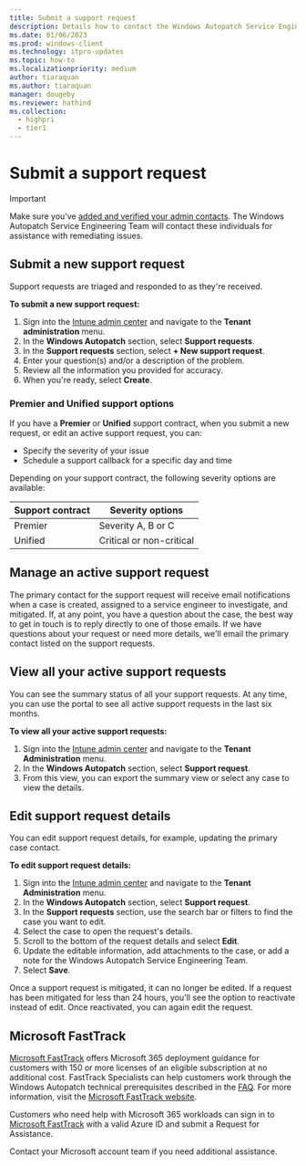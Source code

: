 ```yaml
---
title: Submit a support request
description: Details how to contact the Windows Autopatch Service Engineering Team and submit support requests
ms.date: 01/06/2023
ms.prod: windows-client
ms.technology: itpro-updates
ms.topic: how-to
ms.localizationpriority: medium
author: tiaraquan
ms.author: tiaraquan
manager: dougeby
ms.reviewer: hathind
ms.collection:
  - highpri
  - tier1
---
```


# Submit a support request

> [!IMPORTANT]
> Make sure you've [added and verified your admin contacts](../deploy/windows-autopatch-admin-contacts.md). The Windows Autopatch Service Engineering Team will contact these individuals for assistance with remediating issues.

## Submit a new support request

Support requests are triaged and responded to as they're received.

**To submit a new support request:**

1. Sign into the [Intune admin center](https://go.microsoft.com/fwlink/?linkid=2109431) and navigate to the **Tenant administration** menu.
1. In the **Windows Autopatch** section, select **Support requests**.
1. In the **Support requests** section, select **+ New support request**.
1. Enter your question(s) and/or a description of the problem.
1. Review all the information you provided for accuracy.
1. When you're ready, select **Create**.

### Premier and Unified support options

If you have a **Premier** or **Unified** support contract, when you submit a new request, or edit an active support request, you can:

- Specify the severity of your issue
- Schedule a support callback for a specific day and time

Depending on your support contract, the following severity options are available:

| Support contract | Severity options |
| ----- | ----- |
| Premier | Severity A, B or C |
| Unified | Critical or non-critical |

## Manage an active support request

The primary contact for the support request will receive email notifications when a case is created, assigned to a service engineer to investigate, and mitigated. If, at any point, you have a question about the case, the best way to get in touch is to reply directly to one of those emails. If we have questions about your request or need more details, we'll email the primary contact listed on the support requests.

## View all your active support requests

You can see the summary status of all your support requests. At any time, you can use the portal to see all active support requests in the last six months.

**To view all your active support requests:**

1. Sign into the [Intune admin center](https://go.microsoft.com/fwlink/?linkid=2109431) and navigate to the **Tenant Administration** menu.
1. In the **Windows Autopatch** section, select **Support request**.
1. From this view, you can export the summary view or select any case to view the details.

## Edit support request details

You can edit support request details, for example, updating the primary case contact.

**To edit support request details:**

1. Sign into the [Intune admin center](https://go.microsoft.com/fwlink/?linkid=2109431) and navigate to the **Tenant Administration** menu.
1. In the **Windows Autopatch** section, select **Support request**.
1. In the **Support requests** section, use the search bar or filters to find the case you want to edit.
1. Select the case to open the request's details.
1. Scroll to the bottom of the request details and select **Edit**.
1. Update the editable information, add attachments to the case, or add a note for the Windows Autopatch Service Engineering Team.
1. Select **Save**.

Once a support request is mitigated, it can no longer be edited. If a request has been mitigated for less than 24 hours, you'll see the option to reactivate instead of edit. Once reactivated, you can again edit the request.

## Microsoft FastTrack

[Microsoft FastTrack](https://www.microsoft.com/fasttrack) offers Microsoft 365 deployment guidance for customers with 150 or more licenses of an eligible subscription at no additional cost. FastTrack Specialists can help customers work through the Windows Autopatch technical prerequisites described in the [FAQ](../overview/windows-autopatch-faq.yml). For more information, visit the [Microsoft FastTrack website](https://www.microsoft.com/fasttrack?rtc=1).

Customers who need help with Microsoft 365 workloads can sign in to [Microsoft FastTrack](https://fasttrack.microsoft.com/) with a valid Azure ID and submit a Request for Assistance.

 Contact your Microsoft account team if you need additional assistance.
